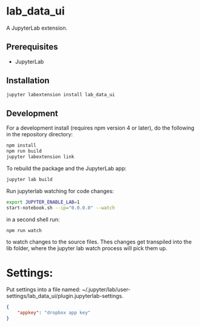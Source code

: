 # lab_data_ui

A JupyterLab extension.


## Prerequisites

* JupyterLab

## Installation

```bash
jupyter labextension install lab_data_ui
```

## Development

For a development install (requires npm version 4 or later), do the following in the repository directory:

```bash
npm install
npm run build
jupyter labextension link
```

To rebuild the package and the JupyterLab app:

```bash
jupyter lab build
```

Run jupyterlab watching for code changes:

```bash
export JUPYTER_ENABLE_LAB=1
start-notebook.sh --ip="0.0.0.0" --watch
```

in a second shell run:

```bash
npm run watch
```

to watch changes to the source files. Thes changes get transpiled into the lib folder,
where the jupyter lab watch process will pick them up.


Settings:
=========

Put settings into a file named: ~/.jupyter/lab/user-settings/lab_data_ui/plugin.jupyterlab-settings.

```json
{
    "appkey": "dropbox app key"
}
```
